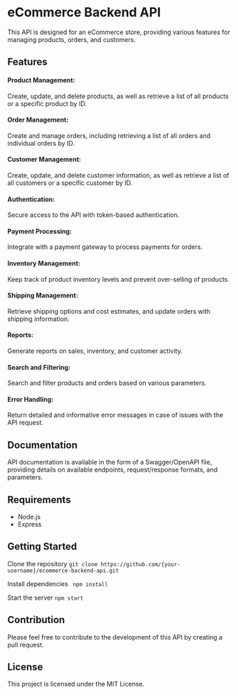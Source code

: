 # eCommerce Backend API
This API is designed for an eCommerce store, providing various features for managing products, orders, and customers.

## Features
#### Product Management:
  Create, update, and delete products, as well as retrieve a list of all products or a specific product by ID.
#### Order Management: 
  Create and manage orders, including retrieving a list of all orders and individual orders by ID.
#### Customer Management: 
  Create, update, and delete customer information, as well as retrieve a list of all customers or a specific customer by ID.
#### Authentication: 
  Secure access to the API with token-based authentication.
#### Payment Processing: 
  Integrate with a payment gateway to process payments for orders.
#### Inventory Management: 
  Keep track of product inventory levels and prevent over-selling of products.
#### Shipping Management: 
  Retrieve shipping options and cost estimates, and update orders with shipping information.
#### Reports: 
  Generate reports on sales, inventory, and customer activity.
#### Search and Filtering: 
  Search and filter products and orders based on various parameters.
#### Error Handling: 
  Return detailed and informative error messages in case of issues with the API request.

## Documentation
API documentation is available in the form of a Swagger/OpenAPI file, providing details on available endpoints, request/response formats, and parameters.

## Requirements
- Node.js
- Express

## Getting Started

Clone the repository
```git clone https://github.com/{your-username}/ecommerce-backend-api.git```

Install dependencies
``` npm install```

Start the server
```npm start```

## Contribution
Please feel free to contribute to the development of this API by creating a pull request.

## License
This project is licensed under the MIT License.
